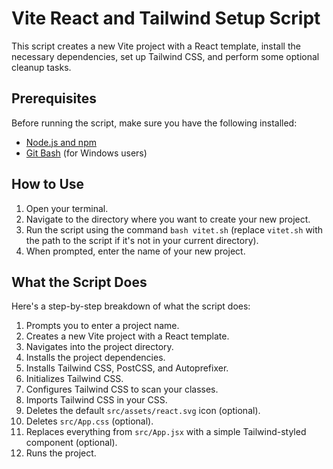 # Vite React and Tailwind Setup Script

This script creates a new Vite project with a React template, install the necessary dependencies, set up Tailwind CSS, and perform some optional cleanup tasks.

## Prerequisites

Before running the script, make sure you have the following installed:

- [Node.js and npm](https://nodejs.org/en/download/)
- [Git Bash](https://gitforwindows.org/) (for Windows users)

## How to Use

1. Open your terminal.
2. Navigate to the directory where you want to create your new project.
3. Run the script using the command `bash vitet.sh` (replace `vitet.sh` with the path to the script if it's not in your current directory).
4. When prompted, enter the name of your new project.

## What the Script Does

Here's a step-by-step breakdown of what the script does:

1. Prompts you to enter a project name.
2. Creates a new Vite project with a React template.
3. Navigates into the project directory.
4. Installs the project dependencies.
5. Installs Tailwind CSS, PostCSS, and Autoprefixer.
6. Initializes Tailwind CSS.
7. Configures Tailwind CSS to scan your classes.
8. Imports Tailwind CSS in your CSS.
9. Deletes the default `src/assets/react.svg` icon (optional).
10. Deletes `src/App.css` (optional).
11. Replaces everything from `src/App.jsx` with a simple Tailwind-styled component (optional).
12. Runs the project.
